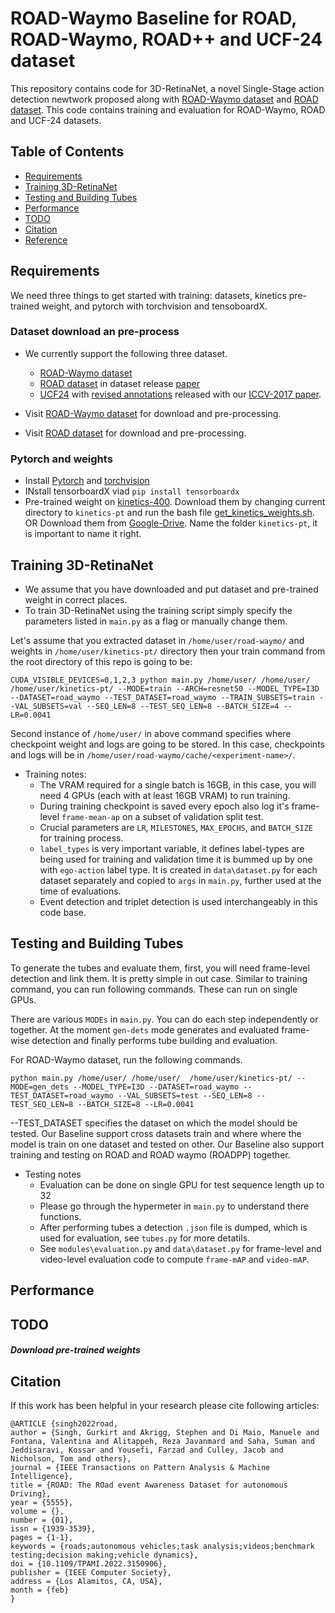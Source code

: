# ROAD-Waymo Baseline for ROAD, ROAD-Waymo, ROAD++ and UCF-24 dataset
This repository contains code for 3D-RetinaNet, a novel Single-Stage action detection newtwork proposed along with [ROAD-Waymo dataset](https://github.com/salmank255/Road-waymo-dataset) and [ROAD dataset](https://github.com/gurkirt/road-dataset). This code contains training and evaluation for ROAD-Waymo, ROAD and UCF-24 datasets. 



## Table of Contents
- <a href='#requirements'>Requirements</a>
- <a href='#training-3d-retinanet'>Training 3D-RetinaNet</a>
- <a href='#testing-and-building-tubes'>Testing and Building Tubes</a>
- <a href='#performance'>Performance</a>
- <a href='#todo'>TODO</a>
- <a href='#citation'>Citation</a>
- <a href='#references'>Reference</a>


## Requirements
We need three things to get started with training: datasets, kinetics pre-trained weight, and pytorch with torchvision and tensoboardX. 

### Dataset download an pre-process

- We currently support the following three dataset.
    - [ROAD-Waymo dataset](https://github.com/salmank255/Road-waymo-dataset)
    - [ROAD dataset](https://github.com/gurkirt/road-dataset) in dataset release [paper](https://arxiv.org/pdf/2102.11585.pdf)
    - [UCF24](http://www.thumos.info/download.html) with [revised annotations](https://github.com/gurkirt/corrected-UCF101-Annots) released with our [ICCV-2017 paper](https://arxiv.org/pdf/1611.08563.pdf).

- Visit [ROAD-Waymo dataset](https://github.com/salmank255/Road-waymo-dataset) for download and pre-processing. 
- Visit [ROAD dataset](https://github.com/gurkirt/road-dataset) for download and pre-processing. 


### Pytorch and weights

  - Install [Pytorch](https://pytorch.org/) and [torchvision](http://pytorch.org/docs/torchvision/datasets.html)
  - INstall tensorboardX viad `pip install tensorboardx`
  - Pre-trained weight on [kinetics-400](https://deepmind.com/research/open-source/kinetics). Download them by changing current directory to `kinetics-pt` and run the bash file [get_kinetics_weights.sh](./kinetics-pt/get_kinetics_weights.sh). OR Download them from  [Google-Drive](https://drive.google.com/drive/folders/1xERCC1wa1pgcDtrZxPgDKteIQLkLByPS?usp=sharing). Name the folder `kinetics-pt`, it is important to name it right. 



## Training 3D-RetinaNet
- We assume that you have downloaded and put dataset and pre-trained weight in correct places.    
- To train 3D-RetinaNet using the training script simply specify the parameters listed in `main.py` as a flag or manually change them.

Let's assume that you extracted dataset in `/home/user/road-waymo/` and weights in `/home/user/kinetics-pt/` directory then your train command from the root directory of this repo is going to be:

```
CUDA_VISIBLE_DEVICES=0,1,2,3 python main.py /home/user/ /home/user/  /home/user/kinetics-pt/ --MODE=train --ARCH=resnet50 --MODEL_TYPE=I3D --DATASET=road_waymo --TEST_DATASET=road_waymo --TRAIN_SUBSETS=train --VAL_SUBSETS=val --SEQ_LEN=8 --TEST_SEQ_LEN=8 --BATCH_SIZE=4 --LR=0.0041
```

Second instance of `/home/user/` in above command specifies where checkpoint weight and logs are going to be stored. In this case, checkpoints and logs will be in `/home/user/road-waymo/cache/<experiment-name>/`.

- Training notes:
  * The VRAM required for a single batch is 16GB, in this case, you will need 4 GPUs (each with at least 16GB VRAM) to run training.
  * During training checkpoint is saved every epoch also log it's frame-level `frame-mean-ap` on a subset of validation split test.
  * Crucial parameters are `LR`, `MILESTONES`, `MAX_EPOCHS`, and `BATCH_SIZE` for training process.
  * `label_types` is very important variable, it defines label-types are being used for training and validation time it is bummed up by one with `ego-action` label type. It is created in `data\dataset.py` for each dataset separately and copied to `args` in `main.py`, further used at the time of evaluations.
  * Event detection and triplet detection is used interchangeably in this code base. 

## Testing and Building Tubes
To generate the tubes and evaluate them, first, you will need frame-level detection and link them. It is pretty simple in out case. Similar to training command, you can run following commands. These can run on single GPUs. 

There are various `MODEs` in `main.py`. You can do each step independently or together. At the moment `gen-dets` mode generates and evaluated frame-wise detection and finally performs tube building and evaluation.

For ROAD-Waymo dataset, run the following commands.

```
python main.py /home/user/ /home/user/  /home/user/kinetics-pt/ --MODE=gen_dets --MODEL_TYPE=I3D --DATASET=road_waymo --TEST_DATASET=road_waymo --VAL_SUBSETS=test --SEQ_LEN=8 --TEST_SEQ_LEN=8 --BATCH_SIZE=8 --LR=0.0041 
```

--TEST_DATASET specifies the dataset on which the model should be tested. Our Baseline support cross datasets train and where where the model is train on one dataset and tested on other. Our Baseline also support training and testing on ROAD and ROAD waymo (ROADPP) together.

- Testing notes
  * Evaluation can be done on single GPU for test sequence length up to 32  
  * Please go through the hypermeter in `main.py` to understand there functions.
  * After performing tubes a detection `.json` file is dumped, which is used for evaluation, see `tubes.py` for more detatils.
  * See `modules\evaluation.py` and `data\dataset.py` for frame-level and video-level evaluation code to compute `frame-mAP` and `video-mAP`.


## Performance

## TODO




##### Download pre-trained weights


## Citation
If this work has been helpful in your research please cite following articles:

    @ARTICLE {singh2022road,
    author = {Singh, Gurkirt and Akrigg, Stephen and Di Maio, Manuele and Fontana, Valentina and Alitappeh, Reza Javanmard and Saha, Suman and Jeddisaravi, Kossar and Yousefi, Farzad and Culley, Jacob and Nicholson, Tom and others},
    journal = {IEEE Transactions on Pattern Analysis & Machine Intelligence},
    title = {ROAD: The ROad event Awareness Dataset for autonomous Driving},
    year = {5555},
    volume = {},
    number = {01},
    issn = {1939-3539},
    pages = {1-1},
    keywords = {roads;autonomous vehicles;task analysis;videos;benchmark testing;decision making;vehicle dynamics},
    doi = {10.1109/TPAMI.2022.3150906},
    publisher = {IEEE Computer Society},
    address = {Los Alamitos, CA, USA},
    month = {feb}
    }



